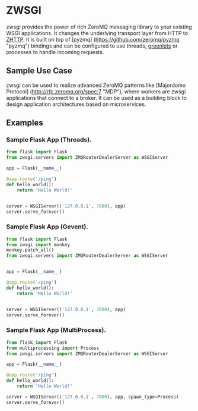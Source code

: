 # ZWSGI

zwsgi provides the power of rich ZeroMQ messaging library to your existing WSGI applications. It changes the underlying transport layer from HTTP to [ZHTTP](http://rfc.zeromq.org/spec:33 "ZHTTP"). It is built on top of [pyzmq] (https://github.com/zeromq/pyzmq "pyzmq") bindings and can be configured to use threads, [greenlets](https://github.com/gevent/gevent "gevent") or processes to handle incoming requests.

## Sample Use Case

zwsgi can be used to realize advanced ZeroMQ patterns like [Majordomo Protocol] (http://rfc.zeromq.org/spec:7 "MDP"), where workers are zwsgi applications that connect to a broker. It can be used as a building block to design application architectures based on microservices.

## Examples

### Sample Flask App (Threads).

```python
from flask import Flask
from zwsgi.servers import ZMQRouterDealerServer as WSGIServer

app = Flask(__name__)

@app.route('/ping')
def hello_world():
    return 'Hello World!'


server = WSGIServer(('127.0.0.1', 7000), app)
server.serve_forever()
```

### Sample Flask App (Gevent).

```python
from flask import Flask
from zwsgi import monkey
monkey.patch_all()
from zwsgi.servers import ZMQRouterDealerServer as WSGIServer


app = Flask(__name__)

@app.route('/ping')
def hello_world():
    return 'Hello World!'


server = WSGIServer(('127.0.0.1', 7000), app)
server.serve_forever()
```

### Sample Flask App (MultiProcess).

```python
from flask import Flask
from multiprocessing import Process
from zwsgi.servers import ZMQRouterDealerServer as WSGIServer

app = Flask(__name__)

@app.route('/ping')
def hello_world():
    return 'Hello World!'

server = WSGIServer(('127.0.0.1', 7000), app, spawn_type=Process)
server.serve_forever()
```
